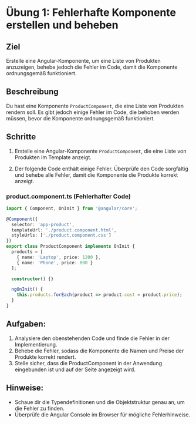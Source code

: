 # Übung 1: Fehlerhafte Komponente erstellen und beheben

## Ziel
Erstelle eine Angular-Komponente, um eine Liste von Produkten anzuzeigen, behebe jedoch die Fehler im Code, damit die Komponente ordnungsgemäß funktioniert.

## Beschreibung
Du hast eine Komponente `ProductComponent`, die eine Liste von Produkten rendern soll. Es gibt jedoch einige Fehler im Code, die behoben werden müssen, bevor die Komponente ordnungsgemäß funktioniert.

## Schritte

1. Erstelle eine Angular-Komponente `ProductComponent`, die eine Liste von Produkten im Template anzeigt.

2. Der folgende Code enthält einige Fehler. Überprüfe den Code sorgfältig und behebe alle Fehler, damit die Komponente die Produkte korrekt anzeigt.

### product.component.ts (Fehlerhafter Code)

```typescript
import { Component, OnInit } from '@angular/core';

@Component({
  selector: 'app-product',
  templateUrl: './product.component.html',
  styleUrls: ['./product.component.css']
})
export class ProductComponent implements OnInit {
  products = [
    { name: 'Laptop', price: 1200 },
    { name: 'Phone', price: 800 }
  ];

  constructor() {}

  ngOnInit() {
    this.products.forEach(product => product.cost = product.price);
  }
}
```

## Aufgaben:

1. Analysiere den obenstehenden Code und finde die Fehler in der Implementierung.
2. Behebe die Fehler, sodass die Komponente die Namen und Preise der Produkte korrekt rendert.
3. Stelle sicher, dass die ProductComponent in der Anwendung eingebunden ist und auf der Seite angezeigt wird.

## Hinweise:
- Schaue dir die Typendefinitionen und die Objektstruktur genau an, um die Fehler zu finden.
- Überprüfe die Angular Console im Browser für mögliche Fehlerhinweise.
